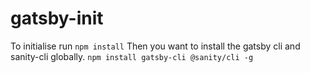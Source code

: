# gatsby-init

To initialise run `npm install`
Then you want to install the gatsby cli and sanity-cli globally. `npm install gatsby-cli @sanity/cli -g`
